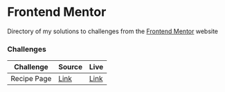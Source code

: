 # Frontend Mentor
Directory of my solutions to challenges from the [Frontend Mentor](https://www.frontendmentor.io) website 

### Challenges
| Challenge | Source  | Live |
|---------------|--------|-----------|
| Recipe Page   | [Link](https://github.com/MikosHub/frontend-mentor/tree/main/recipe-page) | [Link]()|
